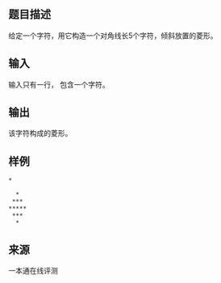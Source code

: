 ## 题目描述

给定一个字符，用它构造一个对角线长5个字符，倾斜放置的菱形。

## 输入

输入只有一行， 包含一个字符。

## 输出

该字符构成的菱形。

## 样例

```input1
*
```

```output1
  *
 ***
*****
 ***
  *
```


 ## 来源

 一本通在线评测 
